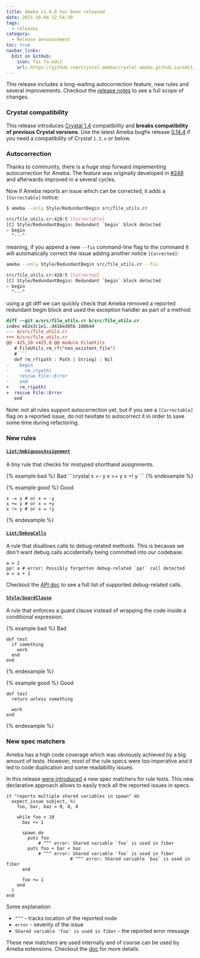 ```yaml
---
title: Ameba v1.0.0 has been released
date: 2021-10-04 12:54:30
tags:
  - releases
category:
  - Release announcement
toc: true
navbar_links:
  Edit on GitHub:
    icon: fas fa-edit
    url: https://github.com/crystal-ameba/crystal-ameba.github.io/edit/site/source/_posts/release-v1.0.0.md
---
```


This release includes a long-waiting autocorrection feature, new rules and several improvements.
Checkout the [release notes](https://github.com/crystal-ameba/ameba/releases/tag/v1.0.0)
to see a full scope of changes.

### Crystal compatibility

This release introduces [Crystal 1.4](https://crystal-lang.org/2022/04/06/1.4.0-released.html) compatibility and **breaks compatibility of previous Crystal versions**.
Use the latest Ameba bugfix release [0.14.4](https://github.com/crystal-ameba/ameba/releases/tag/v0.14.4)
if you need a compatibility of Crystal `1.3.x` or below.

### Autocorrection


Thanks to community, there is a huge step forward implementing autocorrection for Ameba.
The feature was originally developed in [#248](https://github.com/crystal-ameba/ameba/pull/248) and afterwards improved in a several cycles.

<!-- more -->

Now if Ameba reports an issue which can be corrected, it adds a `[Correctable]` notice:

```sh
$ ameba --only Style/RedundantBegin src/file_utils.cr

src/file_utils.cr:428:5 [Correctable]
[C] Style/RedundantBegin: Redundant `begin` block detected
> begin
  ^---^
```

meaning, if you append a new `--fix` command-line flag to the command it will automatically
correct the issue adding another notice `[Corrected]`:

```sh
ameba --only Style/RedundantBegin src/file_utils.cr --fix

src/file_utils.cr:428:5 [Corrected]
[C] Style/RedundantBegin: Redundant `begin` block detected
> begin
  ^---^
```

using a git diff we can quickly check that Ameba removed a reported redundant begin block
and used the exception handler as part of a method:

```diff
diff --git a/src/file_utils.cr b/src/file_utils.cr
index e82e3c1e1..d416ed05b 100644
--- a/src/file_utils.cr
+++ b/src/file_utils.cr
@@ -425,10 +425,8 @@ module FileUtils
   # FileUtils.rm_rf("non_existent_file")
   # ```
   def rm_rf(path : Path | String) : Nil
-    begin
-      rm_r(path)
-    rescue File::Error
-    end
+    rm_r(path)
+  rescue File::Error
   end
```

Note: not all rules support autocorrection yet, but if you see a `[Correctable]`
flag on a reported issue, do not hesitate to autocorrect it in order to save some time
during refactoring.

### New rules

#### [`Lint/AmbiguousAssignment`](/ameba/Ameba/Rule/Lint/AmbiguousAssignment.html)

A tiny rule that checks for mistyped shorthand assignments.

<div class="compare">
{% example bad %}
Bad
```crystal
x =- y
x =+ y
x =! y
```
{% endexample %}

{% example good %}
Good

```crystal
x -= y # or x = -y
x += y # or x = +y
x != y # or x = !y
```
{% endexample %}
</div>

#### [`Lint/DebugCalls`](/ameba/Ameba/Rule/Lint/DebugCalls.html)

A rule that disallows calls to debug-related methods.
This is because we don't want debug calls accidentally being committed into our codebase.

```crystal
a = 2
pp! a # error: Possibly forgotten debug-related `pp!` call detected
a = a + 1
```
Checkout the [API doc](/ameba/Ameba/Rule/Lint/DebugCalls.html) to see a full list of supported debug-related calls.

#### [`Style/GuardClause`](/ameba/Ameba/Rule/Style/GuardClause.html)

A rule that enforces a guard clause instead of wrapping the code inside
a conditional expression.

<div class="compare">
{% example bad %}
Bad

```crystal
def test
  if something
    work
  end
end
```
{% endexample %}

{% example good %}
Good

```crystal
def test
  return unless something

  work
end
```
{% endexample %}
</div>

### New spec matchers

Ameba has a high code coverage which was obviously achieved by a big amount of tests.
However, most of the rule specs were too imperative and it led to code duplication
and some readability issues.

In this release [were introduced](https://github.com/crystal-ameba/ameba/pull/245) a new spec matchers for rule tests.
This new declarative approach allows to easily track all the reported issues in specs.


```crystal
it "reports multiple shared variables in spawn" do
  expect_issue subject, %(
    foo, bar, baz = 0, 0, 0

    while foo < 10
      baz += 1

      spawn do
        puts foo
            # ^^^ error: Shared variable `foo` is used in fiber
        puts foo + bar + baz
            # ^^^ error: Shared variable `foo` is used in fiber
                        # ^^^ error: Shared variable `baz` is used in fiber
      end

      foo += 1
    end
  )
end
```

Some explanation:

* `^^^` - tracks location of the reported node
* `error` - severity of the issue
* `Shared variable 'foo' is used in fiber` - the reported error message

These new matchers are used internally and of course can be used by Ameba extensions.
Checkout the [doc](/ameba/Ameba/Spec/ExpectIssue.html) for more details.
